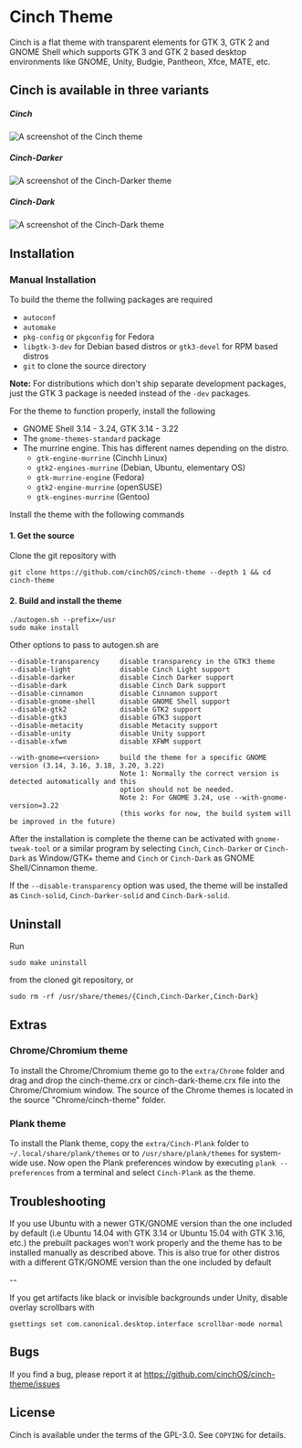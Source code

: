 # Cinch Theme

Cinch is a flat theme with transparent elements for GTK 3, GTK 2 and GNOME Shell which supports GTK 3 and GTK 2 based desktop environments like GNOME, Unity, Budgie, Pantheon, Xfce, MATE, etc.

## Cinch is available in three variants 

##### Cinch

![A screenshot of the Cinch theme](http://i.imgur.com/Ph5ObOa.png)

##### Cinch-Darker

![A screenshot of the Cinch-Darker theme](http://i.imgur.com/NC6dqyl.png)

##### Cinch-Dark

![A screenshot of the Cinch-Dark theme](http://i.imgur.com/5AGlCnA.png)

## Installation

### Manual Installation

To build the theme the follwing packages are required 
* `autoconf`
* `automake`
* `pkg-config` or `pkgconfig` for Fedora
* `libgtk-3-dev` for Debian based distros or `gtk3-devel` for RPM based distros
* `git` to clone the source directory

**Note:** For distributions which don't ship separate development packages, just the GTK 3 package is needed instead of the `-dev` packages.

For the theme to function properly, install the following
* GNOME Shell 3.14 - 3.24, GTK 3.14 - 3.22
* The `gnome-themes-standard` package
* The murrine engine. This has different names depending on the distro.
  * `gtk-engine-murrine` (Cinchh Linux)
  * `gtk2-engines-murrine` (Debian, Ubuntu, elementary OS)
  * `gtk-murrine-engine` (Fedora)
  * `gtk2-engine-murrine` (openSUSE)
  * `gtk-engines-murrine` (Gentoo)

Install the theme with the following commands

#### 1. Get the source

Clone the git repository with

    git clone https://github.com/cinchOS/cinch-theme --depth 1 && cd cinch-theme

#### 2. Build and install the theme

    ./autogen.sh --prefix=/usr
    sudo make install

Other options to pass to autogen.sh are

    --disable-transparency     disable transparency in the GTK3 theme
    --disable-light            disable Cinch Light support
    --disable-darker           disable Cinch Darker support
    --disable-dark             disable Cinch Dark support
    --disable-cinnamon         disable Cinnamon support
    --disable-gnome-shell      disable GNOME Shell support
    --disable-gtk2             disable GTK2 support
    --disable-gtk3             disable GTK3 support
    --disable-metacity         disable Metacity support
    --disable-unity            disable Unity support
    --disable-xfwm             disable XFWM support

    --with-gnome=<version>     build the theme for a specific GNOME version (3.14, 3.16, 3.18, 3.20, 3.22)
                               Note 1: Normally the correct version is detected automatically and this
                               option should not be needed.
                               Note 2: For GNOME 3.24, use --with-gnome-version=3.22
                               (this works for now, the build system will be improved in the future)

After the installation is complete the theme can be activated with `gnome-tweak-tool` or a similar program by selecting `Cinch`, `Cinch-Darker` or `Cinch-Dark` as Window/GTK+ theme and `Cinch` or `Cinch-Dark` as GNOME Shell/Cinnamon theme.

If the `--disable-transparency` option was used, the theme will be installed as `Cinch-solid`, `Cinch-Darker-solid` and `Cinch-Dark-solid`.

## Uninstall

Run

    sudo make uninstall

from the cloned git repository, or

    sudo rm -rf /usr/share/themes/{Cinch,Cinch-Darker,Cinch-Dark}

## Extras

### Chrome/Chromium theme
To install the Chrome/Chromium theme go to the `extra/Chrome` folder and drag and drop the cinch-theme.crx or cinch-dark-theme.crx file into the Chrome/Chromium window. The source of the Chrome themes is located in the source "Chrome/cinch-theme" folder.

### Plank theme
To install the Plank theme, copy the `extra/Cinch-Plank` folder to `~/.local/share/plank/themes` or to `/usr/share/plank/themes` for system-wide use.
Now open the Plank preferences window by executing `plank --preferences` from a terminal and select `Cinch-Plank` as the theme.


## Troubleshooting

If you use Ubuntu with a newer GTK/GNOME version than the one included by default (i.e Ubuntu 14.04 with GTK 3.14 or Ubuntu 15.04 with GTK 3.16, etc.) the prebuilt packages won't work properly and the theme has to be installed manually as described above.
This is also true for other distros with a different GTK/GNOME version than the one included by default

--

If you get artifacts like black or invisible backgrounds under Unity, disable overlay scrollbars with

    gsettings set com.canonical.desktop.interface scrollbar-mode normal


## Bugs
If you find a bug, please report it at https://github.com/cinchOS/cinch-theme/issues

## License
Cinch is available under the terms of the GPL-3.0. See `COPYING` for details.

